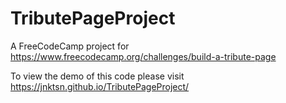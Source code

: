 # TributePageProject
A FreeCodeCamp project for https://www.freecodecamp.org/challenges/build-a-tribute-page

To view the demo of this code please visit https://jnktsn.github.io/TributePageProject/
